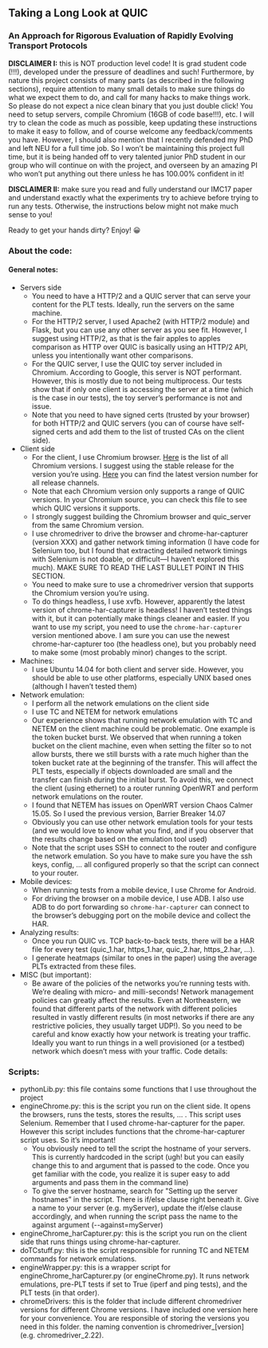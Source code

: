 ## 	Taking a Long Look at QUIC
### An Approach for Rigorous Evaluation of Rapidly Evolving Transport Protocols

**DISCLAIMER I:** this is NOT production level code! It is grad student code (!!!), developed under the pressure of deadlines and such! Furthermore, by nature this project consists of many parts (as described in the following sections), require attention to many small details to make sure things do what we expect them to do, and call for many hacks to make things work. So please do not expect a nice clean binary that you just double click! You need to setup servers, compile Chromium (16GB of code base!!!), etc. I will try to clean the code as much as possible, keep updating these instructions to make it easy to follow, and of course welcome any feedback/comments you have. However, I should also mention that I recently defended my PhD and left NEU for a full time job. So I won’t be maintaining this project full time, but it is being handed off to very talented junior PhD student in our group who will continue on with the project, and overseen by an amazing PI who won’t put anything out there unless he has 100.00% confident in it!

**DISCLAIMER II:** make sure you read and fully understand our IMC17 paper and understand exactly what the experiments try to achieve before trying to run any tests. Otherwise, the instructions below might not make much sense to you!

Ready to get your hands dirty? Enjoy! 😀

### About the code:
#### General notes:
* Servers side
    * You need to have a HTTP/2 and a QUIC server that can serve your content for the PLT tests. Ideally, run the servers on the same machine. 
    * For the HTTP/2 server, I used Apache2 (with HTTP/2 module) and Flask, but you can use any other server as you see fit. However, I suggest using HTTP/2, as that is the fair apples to apples comparison as HTTP over QUIC is basically using an HTTP/2 API, unless you intentionally want other comparisons.
    * For the QUIC server, I use the QUIC toy server included in Chromium. According to Google, this server is NOT performant. However, this is mostly due to not being multiprocess. Our tests show that if only one client is accessing the server at a time (which is the case in our tests), the toy server’s performance is not and issue.
    * Note that you need to have signed certs (trusted by your browser) for both HTTP/2 and QUIC servers (you can of course have self-signed certs and add them to the list of trusted CAs on the client side).
* Client side
    * For the client, I use Chromium browser. [Here](https://chromium.googlesource.com/chromium/src/+refs) is the list of all Chromium versions. I suggest using the stable release for the version you’re using. [Here](https://googlechrome.github.io/current-versions/) you can find the latest version number for all release channels. 
    * Note that each Chromium version only supports a range of QUIC versions. In your Chromium source, you can check this file to see which QUIC versions it supports. 
    * I strongly suggest building the Chromium browser and quic_server from the same Chromium version.
    * I use chromedriver to drive the browser and chrome-har-capturer (version XXX) and gather network timing information (I have code for Selenium too, but I found that extracting detailed network timings with Selenium is not doable, or difficult—I haven’t explored this much). MAKE SURE TO READ THE LAST BULLET POINT IN THIS SECTION.
    * You need to make sure to use a chromedriver version that supports the Chromium version you’re using.
    * To do things headless, I use xvfb. However, apparently the latest version of chrome-har-capturer is headless! I haven’t tested things with it, but it can potentially make things cleaner and easier. If you want to use my script, you need to use the `chrome-har-capturer` version mentioned above. I am sure you can use the newest chrome-har-capturer too (the headless one), but you probably need to make some (most probably minor) changes to the script.
* Machines:
    * I use Ubuntu 14.04 for both client and server side. However, you should be able to use other platforms, especially UNIX based ones (although I haven’t tested them)
* Network emulation:
    * I perform all the network emulations on the client side
    * I use TC and NETEM for network emulations
    * Our experience shows that running network emulation with TC and NETEM on the client machine could be problematic. One example is the token bucket burst. We observed that when running a token bucket on the client machine, even when setting the filter so to not allow bursts, there we still bursts with a rate much higher than the token bucket rate at the beginning of the transfer. This will affect the PLT tests, especially if objects downloaded are small and the transfer can finish during the initial burst. To avoid this, we connect the client (using ethernet) to a router running OpenWRT and perform network emulations on the router.
    * I found that NETEM has issues on OpenWRT version Chaos Calmer 15.05. So I used the previous version, Barrier Breaker 14.07
    * Obviously you can use other network emulation tools for your tests (and we would love to know what you find, and if you observer that the results change based on the emulation tool used)
    * Note that the script uses SSH to connect to the router and configure the network emulation. So you have to make sure you have the ssh keys, config, … all configured properly so that the script can connect to your router.
* Mobile devices:
    * When running tests from a mobile device, I use Chrome for Android.
    * For driving the browser on a mobile device, I use ADB. I also use ADB to do port forwarding so `chrome-har-capturer` can connect to the browser’s debugging port on the mobile device and collect the HAR.
* Analyzing results:
    * Once you run QUIC vs. TCP back-to-back tests, there will be a HAR file for every test (quic_1.har, https_1.har, quic_2.har, https_2.har, …).
    * I generate heatmaps (similar to ones in the paper) using the average PLTs extracted from these files.
* MISC (but important):
    * Be aware of the policies of the networks you’re running tests with. We’re dealing with micro- and milli-seconds! Network management policies can greatly affect the results. Even at Northeastern, we found that different parts of the network with different policies resulted in vastly different results (in most networks if there are any restrictive policies, they usually target UDP!). So you need to be careful and know exactly how your network is treating your traffic. Ideally you want to run things in a well provisioned (or a testbed) network which doesn’t mess with your traffic.
Code details:

### Scripts:
* pythonLib.py: this file contains some functions that I use throughout the project
* engineChrome.py: this is the script you run on the client side. It opens the browsers, runs the tests, stores the results, … . This script uses Selenium. Remember that I used chrome-har-capturer for the paper. However this script includes functions that the chrome-har-capturer script uses. So it’s important!
    * You obviously need to tell the script the hostname of your servers. This is currently hardcoded in the script (ugh! but you can easily change this to and argument that is passed to the code. Once you get familiar with the code, you realize it is super easy to add arguments and pass them in the command line)
    * To give the server hostname, search for "Setting up the server hostnames” in the script. There is if/else clause right beneath it. Give a name to your server (e.g. myServer), update the if/else clause accordingly, and when running the script pass the name to the against argument (--against=myServer)
* engineChrome_harCapturer.py: this is the script you run on the client side that runs things using chrome-har-capturer.
* doTCstuff.py: this is the script responsible for running TC and NETEM commands for network emulations.
* engineWrapper.py: this is a wrapper script for engineChrome_harCapturer.py (or engineChrome.py). It runs network emulations, pre-PLT tests if set to True (iperf and ping tests), and the PLT tests (in that order).
* chromeDrivers: this is the folder that include different chromedriver versions for different Chrome versions. I have included one version here for your convenience. You are responsible of storing the versions you need in this folder. the naming convention is chromedriver_[version] (e.g. chromedriver_2.22). 
